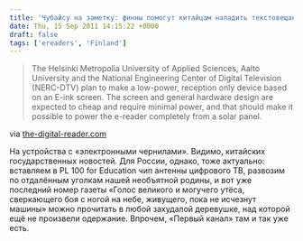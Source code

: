```yaml
---
title: 'Чубайсу на заметку: финны помогут китайцам наладить текстовещание'
date: Thu, 15 Sep 2011 14:15:22 +0000
draft: false
tags: ['ereaders', 'Finland']
---
```


> The Helsinki Metropolia University of Applied Sciences, Aalto University and the National Engineering Center of Digital Television (NERC-DTV) plan to make a low-power, reception only device based on an E-ink screen. The screen and general hardware design are expected to cheap and require minimal power, and that should make it possible to power the e-reader completely from a solar panel.

via [the-digital-reader.com](http://www.the-digital-reader.com/2011/09/14/new-finnish-chinese-project-aims-to-develop-solar-powered-e-reader/?utm_source=feedburner&utm_medium=feed&utm_campaign=Feed%3A+TheDigitalReader+%28The+Digital+Reader%29)

На устройства с «электронными чернилами». Видимо, китайских государственных новостей. Для России, однако, тоже актуально: вставляем в PL 100 for Education чип антенны цифрового ТВ, развозим по отдалённым уголкам нашей необъятной родины, и вот уже последний номер газеты «Голос великого и могучего утёса, сверкающего боя с ногой на небе, живущего, пока не исчезнут машины» можно прочитать в любой захудалой деревушке, над которой ещё не произвели одержание. Впрочем, «Первый канал» там и так уже есть.